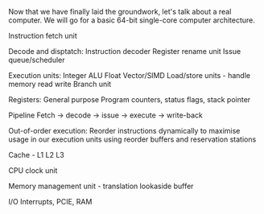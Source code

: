 Now that we have finally laid the groundwork, let's talk about a real computer. We will go for a basic 64-bit single-core computer architecture.


Instruction fetch unit

Decode and disptatch:
Instruction decoder
Register rename unit
Issue queue/scheduler

Execution units:
Integer ALU
Float
Vector/SIMD
Load/store units - handle memory read write
Branch unit

Registers:
General purpose 
Program counters, status flags, stack pointer

Pipeline 
Fetch -> decode -> issue -> execute -> write-back

Out-of-order execution:
Reorder instructions dynamically to maximise usage in our execution units using reorder buffers and reservation stations

Cache - L1 L2 L3

CPU clock unit

Memory management unit - translation lookaside buffer

I/O
Interrupts, PCIE, RAM



